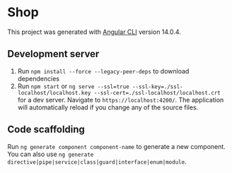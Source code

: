 # Shop

This project was generated with [Angular CLI](https://github.com/angular/angular-cli) version 14.0.4.

## Development server

1. Run `npm install --force --legacy-peer-deps` to download dependencies
2. Run `npm start` or `ng serve --ssl=true --ssl-key=./ssl-localhost/localhost.key --ssl-cert=./ssl-localhost/localhost.crt` for a dev server. Navigate to `https://localhost:4200/`. The application will automatically reload if you
change any of the source files.

## Code scaffolding

Run `ng generate component component-name` to generate a new component. You can also
use `ng generate directive|pipe|service|class|guard|interface|enum|module`.
